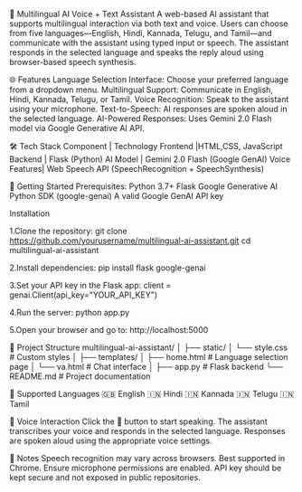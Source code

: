 🧠 Multilingual AI Voice + Text Assistant
A web-based AI assistant that supports multilingual interaction via both text and voice. Users can choose from five languages—English, Hindi, Kannada, Telugu, and Tamil—and communicate with the assistant using typed input or speech. The assistant responds in the selected language and speaks the reply aloud using browser-based speech synthesis.


🌐 Features
Language Selection Interface: Choose your preferred language from a dropdown menu.
Multilingual Support: Communicate in English, Hindi, Kannada, Telugu, or Tamil.
Voice Recognition: Speak to the assistant using your microphone.
Text-to-Speech: AI responses are spoken aloud in the selected language.
AI-Powered Responses: Uses Gemini 2.0 Flash model via Google Generative AI API.


🛠️ Tech Stack
Component     | Technology
Frontend      |HTML,CSS, JavaScript
Backend       |	Flask (Python)
AI Model      |	Gemini 2.0 Flash (Google GenAI)
Voice Features|	Web Speech API (SpeechRecognition + SpeechSynthesis)



🚀 Getting Started
Prerequisites:
Python 3.7+
Flask
Google Generative AI Python SDK (google-genai)
A valid Google GenAI API key


Installation

1.Clone the repository:
git clone https://github.com/yourusername/multilingual-ai-assistant.git
cd multilingual-ai-assistant

2.Install dependencies:
pip install flask google-genai

3.Set your API key in the Flask app:
client = genai.Client(api_key="YOUR_API_KEY")

4.Run the server:
python app.py

5.Open your browser and go to:
http://localhost:5000

📁 Project Structure
multilingual-ai-assistant/
│
├── static/
│   └── style.css          # Custom styles
│
├── templates/
│   ├── home.html          # Language selection page
│   └── va.html            # Chat interface
│
├── app.py                 # Flask backend
└── README.md              # Project documentation


💬 Supported Languages
🇬🇧 English
🇮🇳 Hindi
🇮🇳 Kannada
🇮🇳 Telugu
🇮🇳 Tamil


🎤 Voice Interaction
Click the 🎤 button to start speaking.
The assistant transcribes your voice and responds in the selected language.
Responses are spoken aloud using the appropriate voice settings.


📌 Notes
Speech recognition may vary across browsers. Best supported in Chrome.
Ensure microphone permissions are enabled.
API key should be kept secure and not exposed in public repositories.
